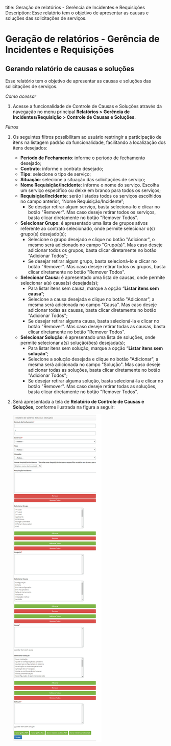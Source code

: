 title:  Geração de relatórios - Gerência de Incidentes e Requisições
Description: Esse relatório tem o objetivo de apresentar as causas e soluções das solicitações de serviços. 
# Geração de relatórios - Gerência de Incidentes e Requisições

Gerando relatório de causas e soluções
---------------------------------------

Esse relatório tem o objetivo de apresentar as causas e soluções das solicitações de serviços.

*Como acessar*

1. Acesse a funcionalidade de Controle de Causas e Soluções através da navegação no menu principal 
**Relatórios > Gerência de Incidentes/Requisição > Controle de Causas e Soluções**.

*Filtros*

1. Os seguintes filtros possibilitam ao usuário restringir a participação de itens na listagem padrão da funcionalidade, 
facilitando a localização dos itens desejados:

    - **Período de Fechamento**: informe o período de fechamento desejado;
    - **Contrato**: informe o contrato desejado;
    - **Tipo**: selecione o tipo de serviço;
    - **Situação**: selecione a situação das solicitações de serviço;
    - **Nome Requisição/Incidente**: informe o nome do serviço. Escolha um serviço específico ou deixe em branco para todos os
    serviços;
    - **Requisição/Incidente**: serão listados todos os serviços escolhidos no campo anterior, “Nome Requisição/Incidente”;
        - Se desejar retirar algum serviço, basta seleciona-lo e clicar no botão "Remover". Mas caso deseje retirar todos os 
        serviços, basta clicar diretamente no botão "Remover Todos".
    - **Selecionar Grupo**: é apresentado uma lista de grupos ativos referente ao contrato selecionado, onde permite selecionar
    o(s) grupo(s) desejado(s);
        - Selecione o grupo desejado e clique no botão "Adicionar", o mesmo será adicionado no campo "Grupo(s)". Mas caso deseje 
        adicionar todos os grupos, basta clicar diretamente no botão "Adicionar Todos";
        - Se desejar retirar algum grupo, basta selecioná-lo e clicar no botão "Remover". Mas caso deseje retirar todos os grupos,
        basta clicar diretamente no botão "Remover Todos".
    - **Selecionar Causa**: é apresentado uma lista de causas, onde permite selecionar a(s) causa(s) desejada(s);
       - Para listar itens sem causa, marque a opção “**Listar itens sem causa**”;
       - Selecione a causa desejada e clique no botão "Adicionar", a mesma será adicionada no campo "Causa". Mas caso deseje 
       adicionar todas as causas, basta clicar diretamente no botão "Adicionar Todos";
       - Se desejar retirar alguma causa, basta selecioná-la e clicar no botão "Remover". Mas caso deseje retirar todas as 
       causas, basta clicar diretamente no botão "Remover Todos".
   - **Selecionar Solução**: é apresentado uma lista de soluções, onde permite selecionar a(s) solução(ões) desejada(s);
       - Para listar itens sem solução, marque a opção “**Listar itens sem solução**”;
       - Selecione a solução desejada e clique no botão "Adicionar", a mesma será adicionada no campo "Solução". Mas caso deseje
       adicionar todas as soluções, basta clicar diretamente no botão "Adicionar Todos";
       - Se desejar retirar alguma solução, basta selecioná-la e clicar no botão "Remover". Mas caso deseje retirar todas as 
       soluções, basta clicar diretamente no botão "Remover Todos".
       
2. Será apresentada a tela de **Relatório de Controle de Causas e Soluções**, conforme ilustrada na figura a seguir:

   ![Geração](images/rel.tick.img1.jpg)
